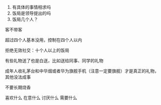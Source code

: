 1. 有具体的事情相求吗
2. 饭局是领导提出的吗
3. 饭局几个人？

客不带客

超过四个人基本没用，控制在四个人以内

拒绝无效社交：十个人以上的饭局


有些礼物送了也是白送，比如送给同事、同学的礼物

成年人收礼茅台和中华烟或者华为旗舰手机（注意一定要旗舰）才是真正的礼物，其他没法成事

不要长期烧香



喜欢什么
在意什么
讨厌什么
需要什么






